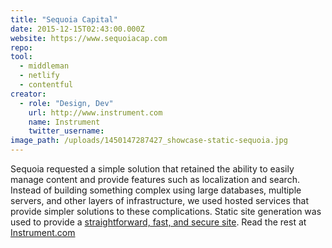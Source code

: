 ```yaml
---
title: "Sequoia Capital"
date: 2015-12-15T02:43:00.000Z
website: https://www.sequoiacap.com
repo:
tool:
  - middleman
  - netlify
  - contentful
creator:
  - role: "Design, Dev"
    url: http://www.instrument.com
    name: Instrument
    twitter_username:
image_path: /uploads/1450147287427_showcase-static-sequoia.jpg
---
```

Sequoia requested a simple solution that retained the ability to easily manage content and provide features such as localization and search. Instead of building something complex using large databases, multiple servers, and other layers of infrastructure, we used hosted services that provide simpler solutions to these complications. Static site generation was used to provide a [straightforward, fast, and secure site](http://www.smashingmagazine.com/2015/11/modern-static-website-generators-next-big-thing/). Read the rest at [Instrument.com](http://www.instrument.com/latest/when-simple-is-the-only-option)
